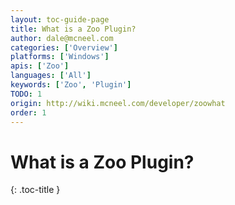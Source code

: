 ```yaml
---
layout: toc-guide-page
title: What is a Zoo Plugin?
author: dale@mcneel.com
categories: ['Overview']
platforms: ['Windows']
apis: ['Zoo']
languages: ['All']
keywords: ['Zoo', 'Plugin']
TODO: 1
origin: http://wiki.mcneel.com/developer/zoowhat
order: 1
---
```


# What is a Zoo Plugin?
{: .toc-title }
